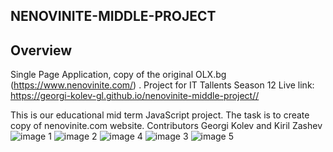 
## NENOVINITE-MIDDLE-PROJECT
## Overview
Single Page Application, copy of the original OLX.bg (https://www.nenovinite.com/) . Project for IT Tallents Season 12
Live link: https://georgi-kolev-gl.github.io/nenovinite-middle-project//

This is our educational mid term JavaScript project.
The task is to create copy of nenovinite.com website.
Contributors Georgi Kolev and Kiril Zashev
![image 1](https://user-images.githubusercontent.com/78796048/113821927-6a03a380-9785-11eb-9017-e1ede25e4d23.jpg)
![image 2](https://user-images.githubusercontent.com/78796048/113821946-738d0b80-9785-11eb-8909-bdb6537ee38f.jpg)
![image 4](https://user-images.githubusercontent.com/78796048/113821972-7ee03700-9785-11eb-9e25-271de35a4cd8.jpg)
![image 3](https://user-images.githubusercontent.com/78796048/113821981-81db2780-9785-11eb-9108-910426f2046a.jpg)
![image 5](https://user-images.githubusercontent.com/78796048/113821983-83a4eb00-9785-11eb-8ebe-8d511b942ab9.jpg)
